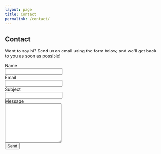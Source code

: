 ```yaml
---
layout: page
title: Contact
permalink: /contact/
---
```

## Contact
<div class="m-b-20">
  <p>Want to say hi? Send us an email using the form below, and we'll get back to you as soon as possible!</p>
</div>

<div class="row">
  <div class="col-xs-12 col-lg-6">
    <form action="https://formspree.io/info@thinkux.ca" method="POST">
      <div class="form-group row">
        <label for="name" class="col-sm-2 col-form-label col-form-label-lg">Name</label>
        <div class="col-sm-10">
          <input type="text" class="form-control" name="name" required>
        </div>
      </div>
      <div class="form-group row">
        <label for="_replyto" class="col-sm-2 col-form-label col-form-label-lg">Email</label>
        <div class="col-sm-10">
          <input type="email" class="form-control" name="_replyto" required>
        </div>
      </div>
      <div class="form-group row">
        <label for="_subject" class="col-sm-2 col-form-label col-form-label-lg">Subject</label>
        <div class="col-sm-10">
          <input type="text" class="form-control" name="_subject" required>
        </div>
      </div>
      <div class="form-group row">
        <label for="_message" class="col-sm-2 col-form-label col-form-label-lg">Message</label>
        <div class="col-sm-10">
          <textarea rows="8" name="_message" class="form-control"></textarea>
        </div>
       </div>
      <div class="form-group row">
        <div class="col-sm-10 col-sm-offset-2">
          <input type="submit" class="btn btn-info btn-lg" value="Send">
        </div>
      </div>
    </form>
  </div>
</div>
